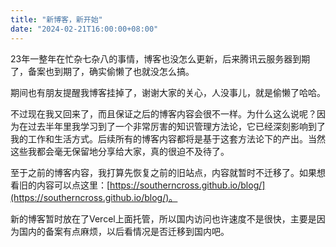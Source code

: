 ```yaml
---
title: "新博客，新开始"
date: "2024-02-21T16:00:00+08:00"
---
```


23年一整年在忙杂七杂八的事情，博客也没怎么更新，后来腾讯云服务器到期了，备案也到期了，确实偷懒了也就没怎么搞。

期间也有朋友提醒我博客挂掉了，谢谢大家的关心，人没事儿，就是偷懒了哈哈。

不过现在我又回来了，而且保证之后的博客内容会很不一样。为什么这么说呢？因为在过去半年里我学习到了一个非常厉害的知识管理方法论，它已经深刻影响到了我的工作和生活方式。后续所有的博客内容都将是基于这套方法论下的产出。当然这些我都会毫无保留地分享给大家，真的很迫不及待了。

至于之前的博客内容，我打算先恢复之前的旧站点，内容就暂时不迁移了。如果想看旧的内容可以点这里：[https://southerncross.github.io/blog/](https://southerncross.github.io/blog/)。

新的博客暂时放在了Vercel上面托管，所以国内访问也许速度不是很快，主要是因为国内的备案有点麻烦，以后看情况是否迁移到国内吧。
